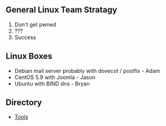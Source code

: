 ## General Linux Team Stratagy 
1. Don't get pwned 
2. ???
3. Success

## Linux Boxes
* Debian mail server probably with dovecot / postfix - Adam
* CentOS 5.9 with Joomla - Jason
* Ubuntu with BIND dns - Bryan


## Directory
* [Tools](tools.md)
